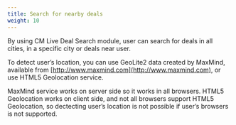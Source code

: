 ```yaml
---
title: Search for nearby deals
weight: 10
---
```

By using CM Live Deal Search module, user can search for deals in all cities, in a specific city or deals near user.

To detect user’s location, you can use GeoLite2 data created by MaxMind, available from [http://www.maxmind.com](http://www.maxmind.com), or use HTML5 Geolocation service.

MaxMind service works on server side so it works in all browsers. HTML5 Geolocation works on client side, and not all browsers support HTML5 Geolocation, so dectecting user’s location is not possible if user’s browsers is not supported.
